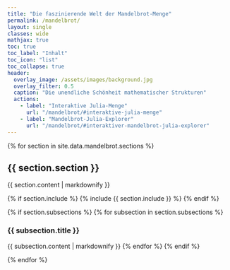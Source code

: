 ```yaml
---
title: "Die faszinierende Welt der Mandelbrot-Menge"
permalink: /mandelbrot/
layout: single
classes: wide
mathjax: true
toc: true
toc_label: "Inhalt"
toc_icon: "list"
toc_collapse: true
header:
  overlay_image: /assets/images/background.jpg
  overlay_filter: 0.5
  caption: "Die unendliche Schönheit mathematischer Strukturen"
  actions:
    - label: "Interaktive Julia-Menge"
      url: "/mandelbrot/#interaktive-julia-menge"
    - label: "Mandelbrot-Julia-Explorer"
      url: "/mandelbrot/#interaktiver-mandelbrot-julia-explorer"
---
```


<style>
/* Stelle sicher, dass die Anker-Links korrekt funktionieren */
.section-anchor {
  display: block;
  position: relative;
  top: -100px;
  visibility: hidden;
}
</style>

{% for section in site.data.mandelbrot.sections %}
<span id="{{ section.section | slugify }}" class="section-anchor"></span>

## <i class="fas fa-{{ section.icon }}"></i> {{ section.section }}

{{ section.content | markdownify }}

{% if section.include %}
  {% include {{ section.include }} %}
{% endif %}

{% if section.subsections %}
  {% for subsection in section.subsections %}
### {{ subsection.title }}

{{ subsection.content | markdownify }}
  {% endfor %}
{% endif %}

{% endfor %}
